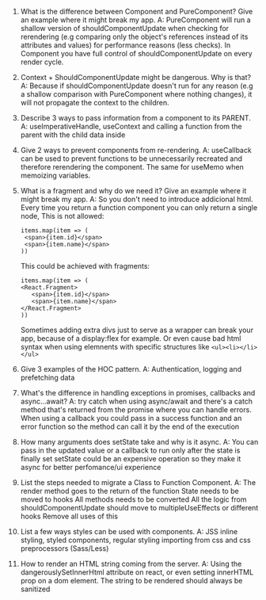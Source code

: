 1. What is the difference between Component and PureComponent?
   Give an example where it might break my app.
   A: PureComponent will run a shallow version of shouldComponentUpdate when checking for rerendering (e.g comparing only the object's references instead of its attributes and values) for performance reasons (less checks). In Component you have full control of shouldComponentUpdate on every render cycle.

2. Context + ShouldComponentUpdate might be dangerous. Why is
   that?
   A: Because if shouldComponentUpdate doesn't run for any reason (e.g a shallow comparison with PureComponent where nothing changes), it will not propagate the context to the children.

3. Describe 3 ways to pass information from a component to its
   PARENT.
   A: useImperativeHandle, useContext and calling a function from the parent with the child data inside

4. Give 2 ways to prevent components from re-rendering.
   A: useCallback can be used to prevent functions to be unnecessarily recreated and therefore rerendering the component.
   The same for useMemo when memoizing variables.

5. What is a fragment and why do we need it? Give an example where it
   might break my app.
   A: So you don't need to introduce addicional html. Every time you return a function component you can only return a single node,
   This is not allowed:

   ```
   items.map(item => (
    <span>{item.id}</span>
    <span>{item.name}</span>
   ))
   ```

   This could be achieved with fragments:

   ```
   items.map(item => (
   <React.Fragment>
      <span>{item.id}</span>
      <span>{item.name}</span>
   </React.Fragment>
   ))
   ```

   Sometimes adding extra divs just to serve as a wrapper can break your app, because of a display:flex for example. Or even cause bad html syntax when using
   elemnents with specific structures like `<ul><li></li></ul>`

6. Give 3 examples of the HOC pattern.
   A: Authentication, logging and prefetching data

7. What's the difference in handling exceptions in promises,
   callbacks and async...await?
   A: try catch when using async/await and there's a catch method that's returned from the promise where you
   can handle errors. When using a callback you could pass in a success function and an error function so the method
   can call it by the end of the execution

8. How many arguments does setState take and why is it async.
   A: You can pass in the updated value or a callback to run only after the state is finally set
   setState could be an expensive operation so they make it async for better perfomance/ui experience

9. List the steps needed to migrate a Class to Function
   Component.
   A: The render method goes to the return of the function
   State needs to be moved to hooks
   All methods needs to be converted
   All the logic from shouldComponentUpdate should move to multipleUseEffects or different hooks
   Remove all uses of this

10. List a few ways styles can be used with components.
    A: JSS inline styling, styled components, regular styling importing from css and css preprocessors (Sass/Less)

11. How to render an HTML string coming from the server.
    A: Using the dangerouslySetInnerHtml attribute on react, or even setting innerHTML prop on a dom element.
    The string to be rendered should always be sanitized
